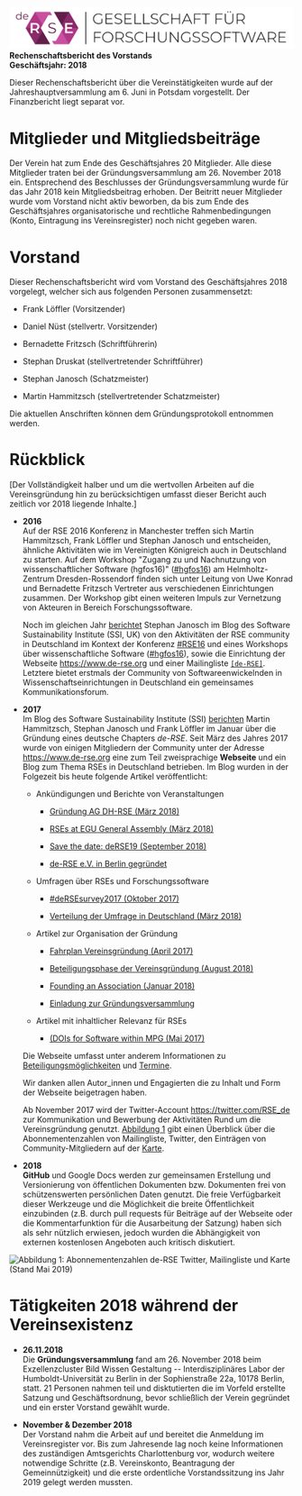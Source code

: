 ![image](https://github.com/DE-RSE/logo-association/raw/master/de-RSE-logo-text-colour.png)\
**Rechenschaftsbericht des Vorstands\
Geschäftsjahr: 2018**

Dieser Rechenschaftsbericht über die Vereinstätigkeiten wurde auf der
Jahreshauptversammlung am 6. Juni in Potsdam vorgestellt. Der
Finanzbericht liegt separat vor.

Mitglieder und Mitgliedsbeiträge
================================

Der Verein hat zum Ende des Geschäftsjahres 20 Mitglieder. Alle diese
Mitglieder traten bei der Gründungsversammlung am 26. November 2018 ein.
Entsprechend des Beschlusses der Gründungsversammlung wurde für das Jahr
2018 kein Mitgliedsbeitrag erhoben. Der Beitritt neuer Mitglieder wurde
vom Vorstand nicht aktiv beworben, da bis zum Ende des Geschäftsjahres
organisatorische und rechtliche Rahmenbedingungen (Konto, Eintragung ins
Vereinsregister) noch nicht gegeben waren.

Vorstand
========

Dieser Rechenschaftsbericht wird vom Vorstand des Geschäftsjahres 2018
vorgelegt, welcher sich aus folgenden Personen zusammensetzt:

-   Frank Löffler (Vorsitzender)

-   Daniel Nüst (stellvertr. Vorsitzender)

-   Bernadette Fritzsch (Schriftführerin)

-   Stephan Druskat (stellvertretender Schriftführer)

-   Stephan Janosch (Schatzmeister)

-   Martin Hammitzsch (stellvertretender Schatzmeister)

Die aktuellen Anschriften können dem Gründungsprotokoll entnommen
werden.

Rückblick
=========

\[Der Vollständigkeit halber und um die wertvollen Arbeiten auf die
Vereinsgründung hin zu berücksichtigen umfasst dieser Bericht auch
zeitlich vor 2018 liegende Inhalte.\]

-   **2016**\
    Auf der RSE 2016 Konferenz in Manchester treffen sich Martin
    Hammitzsch, Frank Löffler und Stephan Janosch und entscheiden,
    ähnliche Aktivitäten wie im Vereinigten Königreich auch in
    Deutschland zu starten. Auf dem Workshop "Zugang zu und Nachnutzung
    von wissenschaftlicher Software (hgfos16)"
    ([#hgfos16](https://twitter.com/hashtag/hgfos16)) am
    Helmholtz-Zentrum Dresden-Rossendorf finden sich unter Leitung von
    Uwe Konrad und Bernadette Fritzsch Vertreter aus verschiedenen
    Einrichtungen zusammen. Der Workshop gibt einen weiteren Impuls zur
    Vernetzung von Akteuren in Bereich Forschungssoftware.

    Noch im gleichen Jahr
    [berichtet](https://www.software.ac.uk/blog/2016-12-19-research-software-germany-brief-report-efforts-autumn-2016)
    Stephan Janosch im Blog des Software Sustainability Institute (SSI,
    UK) von den Aktivitäten der RSE community in Deutschland im Kontext
    der Konferenz [\#RSE16](https://ukrse.github.io/conf2016.html) und
    eines Workshops über wissenschaftliche Software
    ([\#hgfos16](https://twitter.com/hashtag/hgfos16)), sowie die
    Einrichtung der Webseite <https://www.de-rse.org> und einer
    Mailingliste
    [`[de-RSE]`](https://ml-cgn04.ispgateway.de/mailman/listinfo/liste_de-rse.org).
    Letztere bietet erstmals der Community von Softwareenwickelnden in
    Wissenschaftseinrichtungen in Deutschland ein gemeinsames
    Kommunikationsforum.

-   **2017**\
    Im Blog des Software Sustainability Institute (SSI)
    [berichten](https://www.software.ac.uk/blog/2017-01-19-launching-german-rse-chapter-de-rse)
    Martin Hammitzsch, Stephan Janosch und Frank Löffler im Januar über
    die Gründung eines deutsche Chapters *de-RSE*. Seit März des Jahres
    2017 wurde von einigen Mitgliedern der Community unter der Adresse
    <https://www.de-rse.org> eine zum Teil zweisprachige **Webseite**
    und ein Blog zum Thema RSEs in Deutschland betrieben. Im Blog wurden
    in der Folgezeit bis heute folgende Artikel veröffentlicht:

    -   Ankündigungen und Berichte von Veranstaltungen

        -   [Gründung AG DH-RSE
            (März 2018)](https://www.de-rse.org/blog/2018/03/01/digital-humanities-im-deutschsprachigen-raum-gruenden-rse-ag.html)

        -   [RSEs at EGU General Assembly
            (März 2018)](https://www.de-rse.org/blog/2018/07/30/rses-at-egu-ga.html)

        -   [Save the date: deRSE19
            (September 2018)](https://www.de-rse.org/blog/2018/09/03/conference-for-research-software-engineers-in-germany-2019.html)

        -   [de-RSE e.V. in Berlin
            gegründet](https://www.de-rse.org/blog/2018/12/20/deRSE-gesellschaft-f%C3%BCr-forschungssoftware-in-berlin-gegr%C3%BCndet.html)

    -   Umfragen über RSEs und Forschungssoftware

        -   [\#deRSEsurvey2017
            (Oktober 2017)](https://www.de-rse.org/blog/2017/10/19/survey-about-research-software-in-germany-2017.html)

        -   [Verteilung der Umfrage in Deutschland
            (März 2018)](https://www.de-rse.org/blog/2018/03/06/verteilung-der-umfrage-in-deutschland.html)

    -   Artikel zur Organisation der Gründung

        -   [Fahrplan Vereinsgründung
            (April 2017)](https://www.de-rse.org/blog/2017/04/28/fahrplan.html)

        -   [Beteiligungsphase der Vereinsgründung
            (August 2018)](https://www.de-rse.org/blog/2018/08/08/beteiligungphase-der-vereinsgr%C3%BCndung.html)

        -   [Founding an Association
            (Januar 2018)](https://www.de-rse.org/blog/2018/01/23/founding-association.html)

        -   [Einladung zur
            Gründungsversammlung](https://www.de-rse.org/blog/2018/10/04/vereinsgr%C3%BCndung-am-26_11_2018-in-berlin.html)

    -   Artikel mit inhaltlicher Relevanz für RSEs

        -   [(DOIs for Software within MPG
            (Mai 2017)](https://www.de-rse.org/blog/howto/2017/05/08/how-to-assign-a-doi-to-software-within-mpg.html)

    Die Webseite umfasst unter anderem Informationen zu
    [Beteiligungsmöglichkeiten](https://www.de-rse.org/de/join.html) und
    [Termine](https://www.de-rse.org/en/events.html).

    Wir danken allen Autor\_innen und Engagierten die zu Inhalt und Form
    der Webseite beigetragen haben.

    Ab November 2017 wird der Twitter-Account
    <https://twitter.com/RSE_de> zur Kommunikation und Bewerbung der
    Aktivitäten Rund um die Vereinsgründung genutzt.
    [Abbildung 1](#fig:abo201905) gibt einen Überblick über die
    Abonnementenzahlen von Mailingliste, Twitter, den Einträgen von
    Community-Mitgliedern auf der
    [Karte](https://www.de-rse.org/de/map.html).

-   **2018**\
    **GitHub** und Google Docs werden zur gemeinsamen Erstellung und
    Versionierung von öffentlichen Dokumenten bzw. Dokumenten frei von
    schützenswerten persönlichen Daten genutzt. Die freie Verfügbarkeit
    dieser Werkzeuge und die Möglichkeit die breite Öffentlichkeit
    einzubinden (z.B. durch pull requests für Beiträge auf der Webseite
    oder die Kommentarfunktion für die Ausarbeitung der Satzung) haben
    sich als sehr nützlich erwiesen, jedoch wurden die Abhängigkeit von
    externen kostenlosen Angeboten auch kritisch diskutiert.

![Abbildung 1: Abonnementenzahlen de-RSE Twitter, Mailingliste und Karte (Stand Mai
2019)](MV-deRSE-2019-06-06-Anhang2-fig.png)

Tätigkeiten 2018 während der Vereinsexistenz
============================================

-   **26.11.2018**\
    Die **Gründungsversammlung** fand am 26. November 2018 beim
    Exzellenzcluster Bild Wissen Gestaltung -- Interdisziplinäres Labor
    der Humboldt-Universität zu Berlin in der Sophienstraße 22a, 10178
    Berlin, statt. 21 Personen nahmen teil und disktutierten die im
    Vorfeld erstellte Satzung und Geschäftsordnung, bevor schließlich
    der Verein gegründet und ein erster Vorstand gewählt wurde.

-   **November & Dezember 2018**\
    Der Vorstand nahm die Arbeit auf und bereitet die Anmeldung im
    Vereinsregister vor. Bis zum Jahresende lag noch keine Informationen
    des zuständigen Amtsgerichts Charlottenburg vor, wodurch weitere
    notwendige Schritte (z.B. Vereinskonto, Beantragung der
    Gemeinnützigkeit) und die erste ordentliche Vorstandssitzung ins
    Jahr 2019 gelegt werden mussten.

